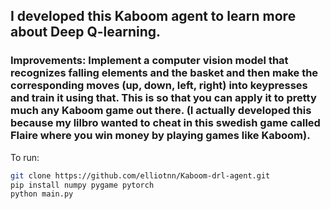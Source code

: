 ## I developed this Kaboom agent to learn more about Deep Q-learning.
### **Improvements:** Implement a computer vision model that recognizes falling elements and the basket and then make the corresponding moves (up, down, left, right) into keypresses and train it using that. This is so that you can apply it to pretty much any Kaboom game out there. (I actually developed this because my lilbro wanted to cheat in this swedish game called Flaire where you win money by playing games like Kaboom).

To run: 
```bash
git clone https://github.com/elliotnn/Kaboom-drl-agent.git
pip install numpy pygame pytorch
python main.py
